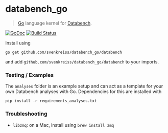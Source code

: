 # databench_go

> [Go](http://golang.org/) language kernel for [Databench](http://www.svenkreiss.com/databench/).

[![GoDoc](https://godoc.org/github.com/svenkreiss/databench_go?status.png)](https://godoc.org/github.com/svenkreiss/databench_go)
[![Build Status](https://travis-ci.org/svenkreiss/databench_go.png?branch=master)](https://travis-ci.org/svenkreiss/databench_go)


Install using

    go get github.com/svenkreiss/databench_go/databench

and add `github.com/svenkreiss/databench_go/databench` to your imports.


### Testing / Examples

The `analyses` folder is an example setup and can act as a template for your own Databench analyses with Go. Dependencies for this are installed with

    pip install -r requirements_analyses.txt


### Troubleshooting

* `libzmq`: on a Mac, install using `brew install zmq`
